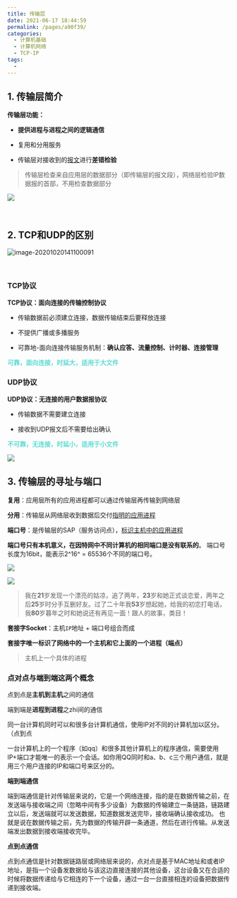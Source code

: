 ```yaml
---
title: 传输层
date: 2021-06-17 18:44:59
permalink: /pages/a90f39/
categories:
  - 计算机基础
  - 计算机网络
  - TCP-IP
tags:
  - 
---
```

## 1. 传输层简介

**传输层功能：**

- **提供进程与进程之间的逻辑通信**

- 复用和分用服务

- 传输层对接收到的<u>报文</u>进行**差错检验**

> 传输层检查来自应用层的数据部分（即传输层的报文段），网络层检验IP数据报的首部，不用检查数据部分

![](https://iqqcode-blog.oss-cn-beijing.aliyuncs.com/img-2021-later/20210626192446.png)

<br>

## 2. TCP和UDP的区别

![image-20201020141100091](https://iqqcode-blog.oss-cn-beijing.aliyuncs.com/img-2021-later/20210626192450.png)

<br>

### TCP协议

**TCP协议：面向连接的传输控制协议**

- 传输数据前必须建立连接，数据传输结束后要释放连接

- 不提供广播或多播服务

- 可靠地-面向连接传输服务机制：**确认应答、流量控制、计时器、连接管理**

**<font color = #5cdbd3>可靠，面向连接，时延大，适用于大文件</font>**

### UDP协议

**UDP协议：无连接的用户数据报协议**

- 传输数据不需要建立连接

- 接收到UDP报文后不需要给出确认

**<font color = #5cdbd3>不可靠，无连接，时延小，适用于小文件</font>**

![](https://iqqcode-blog.oss-cn-beijing.aliyuncs.com/img-2021-later/20210626192455.png)

## 3. 传输层的寻址与端口

**复用**：应用层所有的应用进程都可以通过传输层再传输到网络层

**分用**：传输层从网络层收到数据后交付<u>指明的应用进程</u>

**端口号**：是传输层的SAP（服务访问点），<u>标识主机中的应用进程</u>

**端口号只有本机意义，在因特网中不同计算机的相同端口是没有联系的**。
端口号长度为16bit，能表示2^16^ = 65536个不同的端口号。

![](https://iqqcode-blog.oss-cn-beijing.aliyuncs.com/img-2021-later/20210626192500.png)

![](https://iqqcode-blog.oss-cn-beijing.aliyuncs.com/img-2021-later/20210626192505.png)

> 我在**21**岁发现一个漂亮的姑凉，追了两年，**23**岁和她正式谈恋爱，两年之后**25**岁时分手互删好友。过了二十年我**53**岁想起她，给我的初恋打电话，我**80**岁暮年之时和她说还有再见一面！跟人的故事，类目！

**套接字Socket**：主机`IP`地址 + 端口号组合而成

**套接字唯一标识了网络中的一个主机和它上面的一个进程（端点）**

> 主机上一个具体的进程

### 点对点与端到端这两个概念

点到点是**主机到主机**之间的通信

端到端是**进程到进程**之zhi间的通信

同一台计算机同时可以和很多台计算机通信，使用IP对不同的计算机加以区分。（点到点

一台计算机上的一个程序（如qq）和很多其他计算机上的程序通信，需要使用IP+端口才能唯一的表示一个会话。如你用QQ同时和a、b、c三个用户通信，就是用三个用户连接的IP和端口号来区分的。

**端到端通信**

端到端通信是针对传输层来说的，它是一个网络连接，指的是在数据传输之前，在发送端与接收端之间（忽略中间有多少设备）为数据的传输建立一条链路，链路建立以后，发送端就可以发送数据，知道数据发送完毕，接收端确认接收成功。 也就是说在数据传输之前，先为数据的传输开辟一条通道，然后在进行传输。从发送端发出数据到接收端接收完毕。

**点到点通信**

点到点通信是针对数据链路层或网络层来说的，点对点是基于MAC地址和或者IP地址，是指一个设备发数据给与该这边直接连接的其他设备，这台设备又在合适的时候将数据传递给与它相连的下一个设备，通过一台一台直接相连的设备把数据传递到接收端。